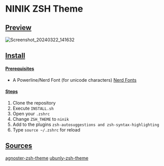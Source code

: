 # NINIK ZSH Theme 

## <ins>Preview
![Screenshot_20240322_141632](https://github.com/NimaNikfar/ninik-zsh-theme/assets/94363911/3ea5dd60-e89a-4abb-943a-cad164dc3d9c)

## <ins>Install
#### <ins>Prerequisites
* A Powerline/Nerd Font (for unicode characters) [Nerd Fonts](https://www.nerdfonts.com/)

#### <ins>Steps

1. Clone the repository
2. Execute `INSTALL.sh`
3. Open your `.zshrc`
4. Change `ZSH_THEME` to `ninik`
5. Add to the plugins `zsh-autosuggestions and zsh-syntax-highlighting`
6. Type `source ~/.zshrc` for reload

## <ins>Sources
[agnoster-zsh-theme](https://github.com/agnoster/agnoster-zsh-theme)
[ubunly-zsh-theme](https://github.com/alejandromume/ubunly-zsh-theme/tree/main)
